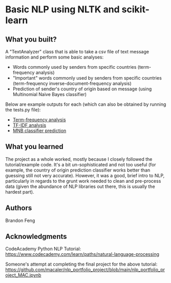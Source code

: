 # Basic NLP using NLTK and scikit-learn


## What you built? 

A "TextAnalyzer" class that is able to take a csv file of text message information and perform some basic analyses:

* Words commonly used by senders from specific countries (term-frequency analysis)
* "Important" words commonly used by senders from specific countries (term-frequency inverse-document-frequency analysis) 
* Prediction of sender's country of origin based on message (using Multinomial Naive Bayes classifier) 

Below are example outputs for each (which can also be obtained by running the tests.py file): 

* [Term-frequency analysis](./example1.jpg)  
* [TF-IDF analysis](./example2.jpg)
* [MNB classifier prediction](./example3.jpg)

## What you learned

The project as a whole worked, mostly because I closely followed the tutorial/example code. It's a bit un-sophisticated and not too useful (for example, the country of origin prediction classifier works better than guessing still not very accurate). However, it was a good, brief intro to NLP, particularly in regards to the grunt work needed to clean and pre-process data (given the abundance of NLP libraries out there, this is usually the hardest part).

## Authors

Brandon Feng

## Acknowledgments

CodeAcademy Python NLP Tutorial: 
https://www.codecademy.com/learn/paths/natural-language-processing 

Someone's attempt at completing the final project for the above tutorial: 
https://github.com/macaler/nlp_portfolio_project/blob/main/nlp_portfolio_project_MAC.ipynb 
